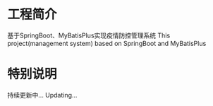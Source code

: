 # 工程简介
基于SpringBoot、MyBatisPlus实现疫情防控管理系统
This project(management system) based on SpringBoot and MyBatisPlus

# 特别说明
持续更新中...
Updating...


